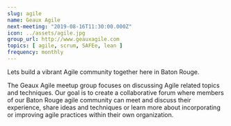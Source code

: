 ```yaml
---
slug: agile
name: Geaux Agile
next-meeting: "2019-08-16T11:30:00.000Z"
icon: ../assets/agile.jpg
group_url: http://www.geauxagile.com
topics: [ agile, scrum, SAFEe, lean ]
frequency: monthly
---
```


Lets build a vibrant Agile community together here in Baton Rouge.

The Geaux Agile meetup group focuses on discussing Agile related topics and techniques. Our goal is to create a collaborative forum where members of our Baton Rouge agile community can meet and discuss their experience, share ideas and techniques or learn more about incorporating or improving agile practices within their own organization.